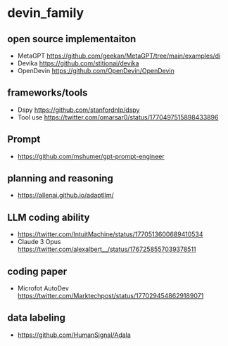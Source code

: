 # devin_family
## open source implementaiton

- MetaGPT https://github.com/geekan/MetaGPT/tree/main/examples/di
- Devika https://github.com/stitionai/devika
- OpenDevin https://github.com/OpenDevin/OpenDevin

## frameworks/tools
- Dspy https://github.com/stanfordnlp/dspy
- Tool use https://twitter.com/omarsar0/status/1770497515898433896

## Prompt
- https://github.com/mshumer/gpt-prompt-engineer

## planning and reasoning 
- https://allenai.github.io/adaptllm/

## LLM coding ability
- https://twitter.com/IntuitMachine/status/1770513600689410534
- Claude 3 Opus https://twitter.com/alexalbert__/status/1767258557039378511

## coding paper
- Microfot AutoDev https://twitter.com/Marktechpost/status/1770294548629189071

## data labeling
- https://github.com/HumanSignal/Adala
